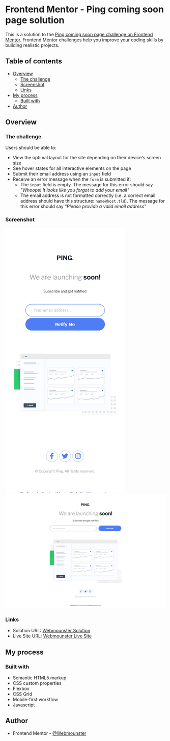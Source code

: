 # Frontend Mentor - Ping coming soon page solution

This is a solution to the [Ping coming soon page challenge on Frontend Mentor](https://www.frontendmentor.io/challenges/ping-single-column-coming-soon-page-5cadd051fec04111f7b848da). Frontend Mentor challenges help you improve your coding skills by building realistic projects.

## Table of contents

-   [Overview](#overview)
    -   [The challenge](#the-challenge)
    -   [Screenshot](#screenshot)
    -   [Links](#links)
-   [My process](#my-process)
    -   [Built with](#built-with)
-   [Author](#author)

## Overview

### The challenge

Users should be able to:

-   View the optimal layout for the site depending on their device's screen size
-   See hover states for all interactive elements on the page
-   Submit their email address using an `input` field
-   Receive an error message when the `form` is submitted if:
    -   The `input` field is empty. The message for this error should say _"Whoops! It looks like you forgot to add your email"_
    -   The email address is not formatted correctly (i.e. a correct email address should have this structure: `name@host.tld`). The message for this error should say _"Please provide a valid email address"_

### Screenshot

![](./images/capturas/Captura-Mobile.png)
![](./images/capturas/Captura-Desktop.png)

### Links

-   Solution URL: [Webmounster Solution](https://github.com/Webmounster/Ping-coming-soon-page)
-   Live Site URL: [Webmounster Live Site](https://webmounster.github.io/Ping-coming-soon-page/)

## My process

### Built with

-   Semantic HTML5 markup
-   CSS custom properties
-   Flexbox
-   CSS Grid
-   Mobile-first workflow
-   Javascript

## Author

-   Frontend Mentor - [@Webmounster](https://www.frontendmentor.io/profile/Webmounster)
